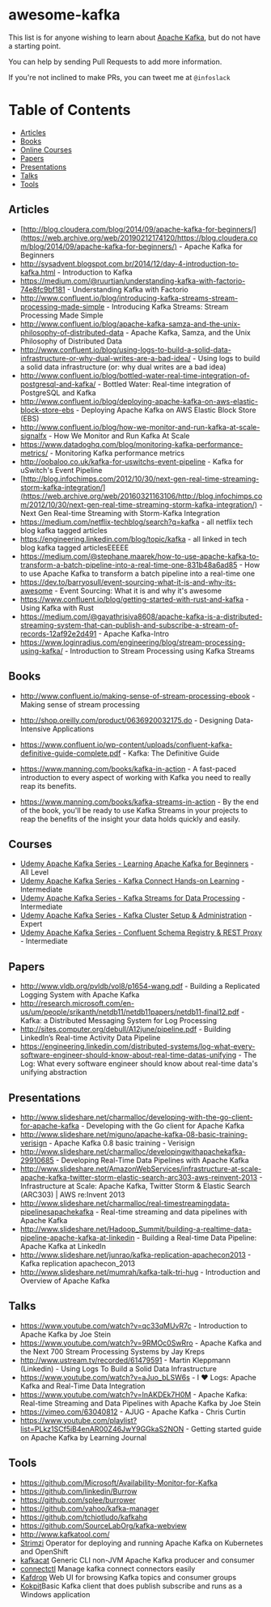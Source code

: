 # awesome-kafka

This list is for anyone wishing to learn about [Apache Kafka](http://kafka.apache.org/), but do not have a starting point.

You can help by sending Pull Requests to add more information.

If you're not inclined to make PRs, you can tweet me at `@infoslack`

# Table of Contents

- [Articles](#articles)
- [Books](#books)
- [Online Courses](#courses)
- [Papers](#papers)
- [Presentations](#presentations)
- [Talks](#talks)
- [Tools](#tools)

## Articles

- [http://blog.cloudera.com/blog/2014/09/apache-kafka-for-beginners/](https://web.archive.org/web/20190212174120/https://blog.cloudera.com/blog/2014/09/apache-kafka-for-beginners/) - Apache Kafka for Beginners
- http://sysadvent.blogspot.com.br/2014/12/day-4-introduction-to-kafka.html - Introduction to Kafka
- https://medium.com/@ruurtjan/understanding-kafka-with-factorio-74e8fc9bf181 - Understanding Kafka with Factorio
- http://www.confluent.io/blog/introducing-kafka-streams-stream-processing-made-simple - Introducing Kafka Streams: Stream Processing Made Simple
- http://www.confluent.io/blog/apache-kafka-samza-and-the-unix-philosophy-of-distributed-data - Apache Kafka, Samza, and the Unix Philosophy of Distributed Data
- http://www.confluent.io/blog/using-logs-to-build-a-solid-data-infrastructure-or-why-dual-writes-are-a-bad-idea/ - Using logs to build a solid data infrastructure (or: why dual writes are a bad idea)
- http://www.confluent.io/blog/bottled-water-real-time-integration-of-postgresql-and-kafka/ - Bottled Water: Real-time integration of PostgreSQL and Kafka
- http://www.confluent.io/blog/deploying-apache-kafka-on-aws-elastic-block-store-ebs - Deploying Apache Kafka on AWS Elastic Block Store (EBS)
- http://www.confluent.io/blog/how-we-monitor-and-run-kafka-at-scale-signalfx - How We Monitor and Run Kafka At Scale
- https://www.datadoghq.com/blog/monitoring-kafka-performance-metrics/ - Monitoring Kafka performance metrics
- http://oobaloo.co.uk/kafka-for-uswitchs-event-pipeline - Kafka for uSwitch's Event Pipeline
- [http://blog.infochimps.com/2012/10/30/next-gen-real-time-streaming-storm-kafka-integration/](https://web.archive.org/web/20160321163106/http://blog.infochimps.com/2012/10/30/next-gen-real-time-streaming-storm-kafka-integration/) - Next Gen Real-time Streaming with Storm-Kafka Integration
- https://medium.com/netflix-techblog/search?q=kafka - all netflix tech blog kafka tagged articles
- https://engineering.linkedin.com/blog/topic/kafka - all linked in tech blog kafka tagged articlesEEEEE
- https://medium.com/@stephane.maarek/how-to-use-apache-kafka-to-transform-a-batch-pipeline-into-a-real-time-one-831b48a6ad85 - How to use Apache Kafka to transform a batch pipeline into a real-time one
- https://dev.to/barryosull/event-sourcing-what-it-is-and-why-its-awesome - Event Sourcing: What it is and why it's awesome
- https://www.confluent.io/blog/getting-started-with-rust-and-kafka - Using Kafka with Rust
- https://medium.com/@gayathrisiva8608/apache-kafka-is-a-distributed-streaming-system-that-can-publish-and-subscribe-a-stream-of-records-12af92e2d491 - Apache Kafka-Intro
- https://www.loginradius.com/engineering/blog/stream-processing-using-kafka/ - Introduction to Stream Processing using Kafka Streams

## Books

- http://www.confluent.io/making-sense-of-stream-processing-ebook - Making sense of stream processing
- http://shop.oreilly.com/product/0636920032175.do - Designing Data-Intensive Applications

- https://www.confluent.io/wp-content/uploads/confluent-kafka-definitive-guide-complete.pdf - Kafka: The Definitive Guide
- https://www.manning.com/books/kafka-in-action - A fast-paced introduction to every aspect of working with Kafka you need to really reap its benefits.
- https://www.manning.com/books/kafka-streams-in-action - By the end of the book, you'll be ready to use Kafka Streams in your projects to reap the benefits of the insight your data holds quickly and easily.

## Courses

- [Udemy Apache Kafka Series - Learning Apache Kafka for Beginners](https://goo.gl/GaCKQN) - All Level
- [Udemy Apache Kafka Series - Kafka Connect Hands-on Learning](https://goo.gl/wLLLY9) - Intermediate
- [Udemy Apache Kafka Series - Kafka Streams for Data Processing](https://goo.gl/bro314) - Intermediate
- [Udemy Apache Kafka Series - Kafka Cluster Setup & Administration](https://goo.gl/1uYAuU) - Expert
- [Udemy Apache Kafka Series - Confluent Schema Registry & REST Proxy](https://goo.gl/XgWcVz) - Intermediate

## Papers

- http://www.vldb.org/pvldb/vol8/p1654-wang.pdf - Building a Replicated Logging System with Apache Kafka
- http://research.microsoft.com/en-us/um/people/srikanth/netdb11/netdb11papers/netdb11-final12.pdf - Kafka: a Distributed Messaging System for Log Processing
- http://sites.computer.org/debull/A12june/pipeline.pdf - Building LinkedIn’s Real-time Activity Data Pipeline
- https://engineering.linkedin.com/distributed-systems/log-what-every-software-engineer-should-know-about-real-time-datas-unifying - The Log: What every software engineer should know about real-time data's unifying abstraction

## Presentations

- http://www.slideshare.net/charmalloc/developing-with-the-go-client-for-apache-kafka - Developing with the Go client for Apache Kafka
- http://www.slideshare.net/miguno/apache-kafka-08-basic-training-verisign - Apache Kafka 0.8 basic training - Verisign
- http://www.slideshare.net/charmalloc/developingwithapachekafka-29910685 - Developing Real-Time Data Pipelines with Apache Kafka
- http://www.slideshare.net/AmazonWebServices/infrastructure-at-scale-apache-kafka-twitter-storm-elastic-search-arc303-aws-reinvent-2013 - Infrastructure at Scale: Apache Kafka, Twitter Storm & Elastic Search (ARC303) | AWS re:Invent 2013
- http://www.slideshare.net/charmalloc/real-timestreamingdata-pipelinesapachekafka - Real-time streaming and data pipelines with Apache Kafka
- http://www.slideshare.net/Hadoop_Summit/building-a-realtime-data-pipeline-apache-kafka-at-linkedin - Building a Real-time Data Pipeline: Apache Kafka at LinkedIn
- http://www.slideshare.net/junrao/kafka-replication-apachecon2013 - Kafka replication apachecon_2013
- http://www.slideshare.net/mumrah/kafka-talk-tri-hug - Introduction and Overview of Apache Kafka

## Talks

- https://www.youtube.com/watch?v=qc33qMUvR7c - Introduction to Apache Kafka by Joe Stein
- https://www.youtube.com/watch?v=9RMOc0SwRro - Apache Kafka and the Next 700 Stream Processing Systems by Jay Kreps
- http://www.ustream.tv/recorded/61479591 - Martin Kleppmann (Linkedin) - Using Logs To Build a Solid Data Infrastructure
- https://www.youtube.com/watch?v=aJuo_bLSW6s - I ♥ Logs: Apache Kafka and Real-Time Data Integration
- https://www.youtube.com/watch?v=InAKDEk7H0M - Apache Kafka: Real-time Streaming and Data Pipelines with Apache Kafka by Joe Stein
- https://vimeo.com/63040812 - AJUG - Apache Kafka - Chris Curtin
- https://www.youtube.com/playlist?list=PLkz1SCf5iB4enAR00Z46JwY9GGkaS2NON - Getting started guide on Apache Kafka by Learning Journal

## Tools

- https://github.com/Microsoft/Availability-Monitor-for-Kafka
- https://github.com/linkedin/Burrow
- https://github.com/splee/burrower
- https://github.com/yahoo/kafka-manager
- https://github.com/tchiotludo/kafkahq
- https://github.com/SourceLabOrg/kafka-webview
- http://www.kafkatool.com/
- [Strimzi](https://github.com/strimzi/strimzi-kafka-operator) Operator for deploying and running Apache Kafka on Kubernetes and OpenShift
- [kafkacat](https://github.com/edenhill/kafkacat) Generic CLI non-JVM Apache Kafka producer and consumer
- [connectctl](https://github.com/90poe/connectctl) Manage kafka connect connectors easily
- [Kafdrop](https://github.com/obsidiandynamics/kafdrop) Web UI for browsing Kafka topics and consumer groups
- [Kokpit](https://github.com/daneshzaki/kokpit)Basic Kafka client that does publish subscribe and runs as a Windows application

